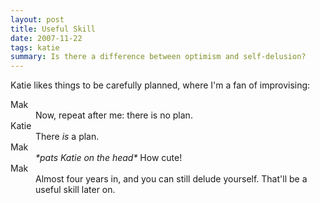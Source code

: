 ```yaml
---
layout: post
title: Useful Skill
date: 2007-11-22
tags: katie
summary: Is there a difference between optimism and self-delusion?
---
```


Katie likes things to be carefully planned, where I'm a fan of improvising:

<dl class="dl-horizontal">
  <dt>Mak</dt><dd>Now, repeat after me: there is no plan.</dd>
  <dt>Katie</dt><dd>There <em>is</em> a plan.</dd>
  <dt>Mak</dt><dd><em>*pats Katie on the head*</em> How cute!</dd>
  <dt>Mak</dt><dd>Almost four years in, and you can still delude yourself. That'll be a useful skill later on.</dd>
</dl>
